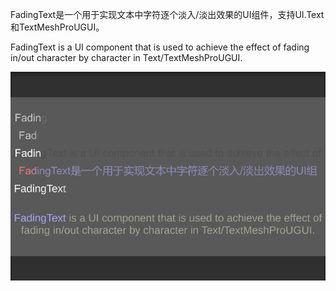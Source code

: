 FadingText是一个用于实现文本中字符逐个淡入/淡出效果的UI组件，支持UI.Text和TextMeshProUGUI。

FadingText is a UI component that is used to achieve the effect of fading in/out character by character in Text/TextMeshProUGUI.

![image](./sample.gif)
